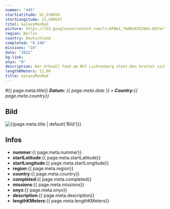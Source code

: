 ```yaml
---
nummer: "445"
startLatitude: 52,510658
startLongitude: 13,499647
titel: GalaxyMenRed
picture: https://lh3.googleusercontent.com/lr/AFBm1_YAABxRVEZ0dx-W3farTRjZkUqoyGmrY53XSZDAaxW0egYnNEfFsgRy4cODnee-TNrOGGrAcvMs5LQ12YheoFnJvc8H9gmVd6-oLrWPBETXV3LSyvJj6xa_k70FtqK_Zq_bQsytZ4J_Hzn_1TCduZKK5E8fdxW0RaqDL9c84_zUrlz9daTS4bEh3oyC5a6a7U36Gudd-dXzOQj_cOzI2vIFhqZYpi7c4S-KdIrg_CQE2C_hf2Ebjs32PsLWCdDYH3UulySjZJ2imwuE4-LBFq0fUXqJ9AXoIMxSV8pvSqQeDWrRA-FuoK_hAdIbzh0fUglio9D2jrpCSOgk4XK1RDED6zNv8yIvYsPe3rOCz2HJbkD_YdKtXa53xbpTvzPJTv07VCGMrQ4zcIIfu2P7lNCqg5E1ytWZ_LU6xKUaqd0_2YPFBDivIDHL9VPNJv501HPg1u2YgOSNiYcosw-zYDoZ3AYgVEExmKk5VI-UNP6ATrIwi90s3bWfq6jmQusdxVRJ_vbcE5LME1XO8JgQc09lIi-R23FWU8Vqwp9k0D0DeZsmak-NFYrUX1q0so2O7RlVg-Np1jkuvOYIQ04Vnb4TO2O0nMrbgKmWaUH-Z_3yVq7gQOyTDA5mbMMRsaP2SJ-XSRziGHR1iyiTnfU-ikPcBZBNZkT54V0iI_t8IcGJSW594QN_NA-esvzX0AVxma22U_QvOZqoKpnP1FudRT36R2Xx12G7VafTTBtzQ5fTKfzyNBtZYYIZvhvzBvMc3V0RspQKtZcHvh_mZn-pXwc554qcWZ24-7DeDOgu5CP8qcaBZwPS8NNqnnOQWwEvWPsXEHrFQm2dXqXaHnISAhSbHw_rUAxxGSQY4puGfoxuZ3TbLNXqZ8z7iWfovgNxcRwYWVno
region: Berlin
country: Deutschland
completed: "9.240"
missions: "24"
date: "2022"
bg-link: 
onyx: "0"
description: Der Urknall fand am Bhf Lichtenberg statt.Nun breitet sich eine neue Galaxy Richtung Friedrichsfelde aus; dehnt sich über den Weitling- und Nöldnerkiez bis sie implodiert und dort endet wo sie begann.
lengthKMeters: 11,09
title: GalaxyMenRed
---
```


#{{ page.meta.title}}
_**Datum:** {{ page.meta.date }} • **Country:**{{ page.meta.country}}_

## Bild
![{{page.meta.title | default('Bild')}}]({{page.meta.picture}})

## Infos
- **nummer**:{{ page.meta.nummer}}
- **startLatitude**:{{ page.meta.startLatitude}}
- **startLongitude**:{{ page.meta.startLongitude}}
- **region**:{{ page.meta.region}}
- **country**:{{ page.meta.country}}
- **completed**:{{ page.meta.completed}}
- **missions**:{{ page.meta.missions}}
- **onyx**:{{ page.meta.onyx}}
- **description**:{{ page.meta.description}}
- **lengthKMeters**:{{ page.meta.lengthKMeters}}

